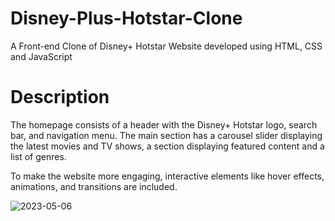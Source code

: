 # Disney-Plus-Hotstar-Clone
A Front-end Clone of Disney+ Hotstar Website developed using HTML, CSS and JavaScript
# Description
The homepage consists of a header with the Disney+ Hotstar logo, search bar, and navigation menu. The main section has a carousel slider displaying the latest movies and TV shows, a section displaying featured content and a list of genres.

To make the website more engaging, interactive elements like hover effects, animations, and transitions are included.

![2023-05-06](https://user-images.githubusercontent.com/127955895/236614628-83372a46-24a6-459b-a596-5514442818dd.png)
